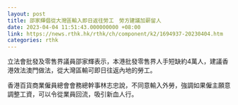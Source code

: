 ```yaml
---
layout: post
title: 邵家輝倡從大灣區輸入即日返往勞工　勞方建議加薪留人
date: 2023-04-04 11:51:43.000000000 +08:00
link: https://news.rthk.hk/rthk/ch/component/k2/1694937-20230404.htm
categories: rthk
---
```


立法會批發及零售界議員邵家輝表示，本港批發零售界人手短缺約4萬人，建議香港效法澳門做法，從大灣區輸可即日往返內地的勞工。

香港百貨商業僱員總會會務總幹事林志忠說，不同意輸入外勞，強調如果僱主願意調整工資，可以令從業員回流，吸引新血人行。
